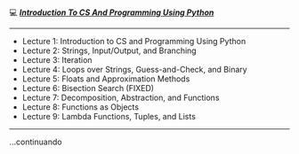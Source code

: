 
💻 [***Introduction To CS And Programming Using Python***](https://ocw.mit.edu/courses/6-100l-introduction-to-cs-and-programming-using-python-fall-2022/)

----

- Lecture 1: Introduction to CS and Programming Using Python
- Lecture 2: Strings, Input/Output, and Branching
- Lecture 3: Iteration
- Lecture 4: Loops over Strings, Guess-and-Check, and Binary
- Lecture 5: Floats and Approximation Methods
- Lecture 6: Bisection Search (FIXED)
- Lecture 7: Decomposition, Abstraction, and Functions
- Lecture 8: Functions as Objects
- Lecture 9: Lambda Functions, Tuples, and Lists
---
...continuando